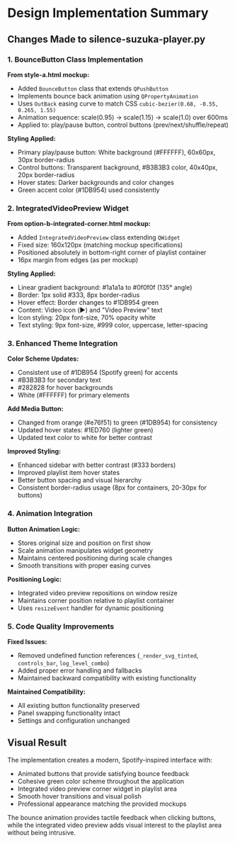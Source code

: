 # Design Implementation Summary

## Changes Made to silence-suzuka-player.py

### 1. BounceButton Class Implementation

**From style-a.html mockup:**
- Added `BounceButton` class that extends `QPushButton`
- Implements bounce back animation using `QPropertyAnimation`
- Uses `OutBack` easing curve to match CSS `cubic-bezier(0.68, -0.55, 0.265, 1.55)`
- Animation sequence: scale(0.95) → scale(1.15) → scale(1.0) over 600ms
- Applied to: play/pause button, control buttons (prev/next/shuffle/repeat)

**Styling Applied:**
- Primary play/pause button: White background (#FFFFFF), 60x60px, 30px border-radius
- Control buttons: Transparent background, #B3B3B3 color, 40x40px, 20px border-radius
- Hover states: Darker backgrounds and color changes
- Green accent color (#1DB954) used consistently

### 2. IntegratedVideoPreview Widget

**From option-b-integrated-corner.html mockup:**
- Added `IntegratedVideoPreview` class extending `QWidget`
- Fixed size: 160x120px (matching mockup specifications)
- Positioned absolutely in bottom-right corner of playlist container
- 16px margin from edges (as per mockup)

**Styling Applied:**
- Linear gradient background: #1a1a1a to #0f0f0f (135° angle)
- Border: 1px solid #333, 8px border-radius
- Hover effect: Border changes to #1DB954 green
- Content: Video icon (▶️) and "Video Preview" text
- Icon styling: 20px font-size, 70% opacity white
- Text styling: 9px font-size, #999 color, uppercase, letter-spacing

### 3. Enhanced Theme Integration

**Color Scheme Updates:**
- Consistent use of #1DB954 (Spotify green) for accents
- #B3B3B3 for secondary text
- #282828 for hover backgrounds
- White (#FFFFFF) for primary elements

**Add Media Button:**
- Changed from orange (#e76f51) to green (#1DB954) for consistency
- Updated hover states: #1ED760 (lighter green)
- Updated text color to white for better contrast

**Improved Styling:**
- Enhanced sidebar with better contrast (#333 borders)
- Improved playlist item hover states
- Better button spacing and visual hierarchy
- Consistent border-radius usage (8px for containers, 20-30px for buttons)

### 4. Animation Integration

**Button Animation Logic:**
- Stores original size and position on first show
- Scale animation manipulates widget geometry
- Maintains centered positioning during scale changes
- Smooth transitions with proper easing curves

**Positioning Logic:**
- Integrated video preview repositions on window resize
- Maintains corner position relative to playlist container
- Uses `resizeEvent` handler for dynamic positioning

### 5. Code Quality Improvements

**Fixed Issues:**
- Removed undefined function references (`_render_svg_tinted`, `controls_bar`, `log_level_combo`)
- Added proper error handling and fallbacks
- Maintained backward compatibility with existing functionality

**Maintained Compatibility:**
- All existing button functionality preserved
- Panel swapping functionality intact
- Settings and configuration unchanged

## Visual Result

The implementation creates a modern, Spotify-inspired interface with:
- Animated buttons that provide satisfying bounce feedback
- Cohesive green color scheme throughout the application
- Integrated video preview corner widget in playlist area
- Smooth hover transitions and visual polish
- Professional appearance matching the provided mockups

The bounce animation provides tactile feedback when clicking buttons, while the integrated video preview adds visual interest to the playlist area without being intrusive.